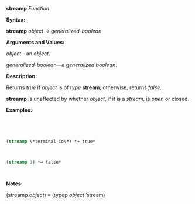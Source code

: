 **streamp** *Function* 



**Syntax:** 



**streamp** *object → generalized-boolean* 



**Arguments and Values:** 



*object*—an *object*. 



*generalized-boolean*—a *generalized boolean*. 



**Description:** 



Returns *true* if *object* is of *type* **stream**; otherwise, returns *false*. 



**streamp** is unaffected by whether *object*, if it is a *stream*, is *open* or closed. 



**Examples:**
```lisp
 



(streamp \*terminal-io\*) *→ true* 



(streamp 1) *→ false* 




```
**Notes:** 



(streamp *object*) *≡* (typep *object* ’stream) 







 



 



